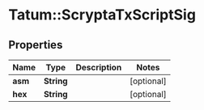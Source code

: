# Tatum::ScryptaTxScriptSig

## Properties
Name | Type | Description | Notes
------------ | ------------- | ------------- | -------------
**asm** | **String** |  | [optional] 
**hex** | **String** |  | [optional] 

